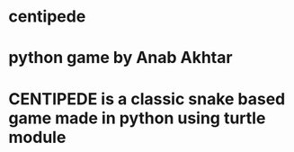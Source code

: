 # centipede
# python game by Anab Akhtar
# CENTIPEDE is a classic snake based game made in python using turtle module
